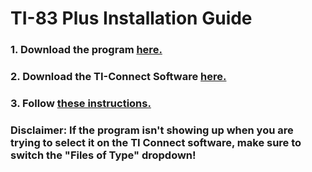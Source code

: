 # TI-83 Plus Installation Guide

### 1. Download the program [here.](https://github.com/ethan-prime/SAT-Goat/releases/download/v0.2.0/SATGOAT.v0.2.0.83.8xp)
### 2. Download the TI-Connect Software [here.](https://education.ti.com/en/software/details/en/B59F6C83468C4574ABFEE93D2BC3F807/swticonnectsoftware)
### 3. Follow [these instructions.](https://www.youtube.com/watch?v=aXhSPKiGSas)
### Disclaimer: If the program isn't showing up when you are trying to select it on the TI Connect software, make sure to switch the "Files of Type" dropdown!

